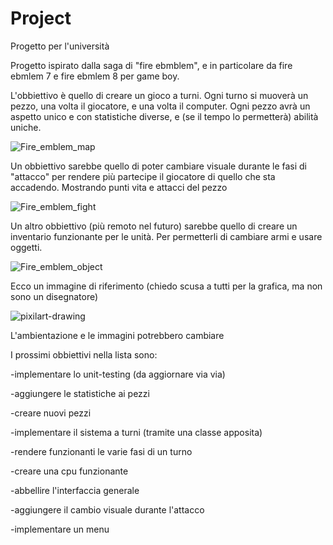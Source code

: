 # Project
Progetto per l'università

Progetto ispirato dalla saga di "fire ebmblem", e in particolare da fire ebmlem 7 e fire ebmlem 8 per game boy.

L'obbiettivo è quello di creare un gioco a turni. Ogni turno si muoverà un pezzo, una volta il giocatore, e una volta il computer. 
Ogni pezzo avrà un aspetto unico e con statistiche diverse, e (se il tempo lo permetterà) abilità uniche.

![Fire_emblem_map](https://user-images.githubusercontent.com/102967110/175330515-b18d736e-463f-4724-b0db-20b7554673bb.png)

Un obbiettivo sarebbe quello di poter cambiare visuale durante le fasi di "attacco" per rendere più partecipe il giocatore di quello che sta accadendo. Mostrando punti vita e attacci del pezzo

![Fire_emblem_fight](https://user-images.githubusercontent.com/102967110/175329978-1c87156b-9cea-4c34-869d-1b0696174d12.png)

Un altro obbiettivo (più remoto nel futuro) sarebbe quello di creare un inventario funzionante per le unità.
Per permetterli di cambiare armi e usare oggetti.

![Fire_emblem_object](https://user-images.githubusercontent.com/102967110/175331459-9ffdd0bd-ddf5-4249-8415-703a657b6686.png)

Ecco un immagine di riferimento (chiedo scusa a tutti per la grafica, ma non sono un disegnatore)

![pixilart-drawing](https://user-images.githubusercontent.com/102967110/175332721-9f96f952-d41d-427b-adb4-81ad7894badf.png)

L'ambientazione e le immagini potrebbero cambiare


I prossimi obbiettivi nella lista sono:

-implementare lo unit-testing (da aggiornare via via)

-aggiungere le statistiche ai pezzi

-creare nuovi pezzi

-implementare il sistema a turni (tramite una classe apposita)

-rendere funzionanti le varie fasi di un turno

-creare una cpu funzionante

-abbellire l'interfaccia generale

-aggiungere il cambio visuale durante l'attacco

-implementare un menu

